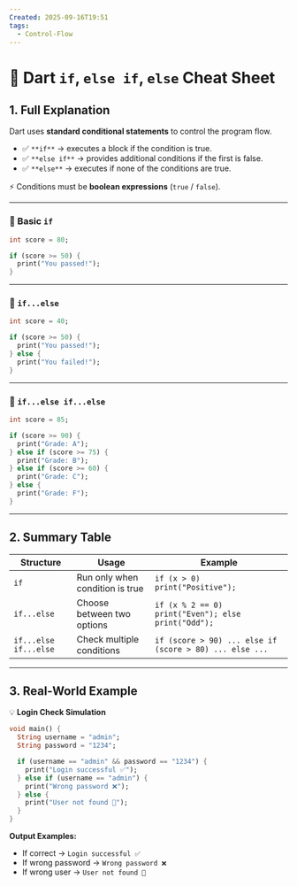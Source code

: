 ```yaml
---
Created: 2025-09-16T19:51
tags:
  - Control-Flow
---
```

# 🔀 Dart `if`, `else if`, `else` Cheat Sheet

## 1. Full Explanation

Dart uses **standard conditional statements** to control the program flow.

- ✅ `**if**` → executes a block if the condition is true.
- ✅ `**else if**` → provides additional conditions if the first is false.
- ✅ `**else**` → executes if none of the conditions are true.

⚡ Conditions must be **boolean expressions** (`true` / `false`).

---

### 🔹 Basic `if`

```Dart
int score = 80;

if (score >= 50) {
  print("You passed!");
}

```

---

### 🔹 `if...else`

```Dart
int score = 40;

if (score >= 50) {
  print("You passed!");
} else {
  print("You failed!");
}

```

---

### 🔹 `if...else if...else`

```Dart
int score = 85;

if (score >= 90) {
  print("Grade: A");
} else if (score >= 75) {
  print("Grade: B");
} else if (score >= 60) {
  print("Grade: C");
} else {
  print("Grade: F");
}

```

---

## 2. Summary Table

|Structure|Usage|Example|
|---|---|---|
|`if`|Run only when condition is true|`if (x > 0) print("Positive");`|
|`if...else`|Choose between two options|`if (x % 2 == 0) print("Even"); else print("Odd");`|
|`if...else if...else`|Check multiple conditions|`if (score > 90) ... else if (score > 80) ... else ...`|

---

## 3. Real-World Example

💡 **Login Check Simulation**

```Dart
void main() {
  String username = "admin";
  String password = "1234";

  if (username == "admin" && password == "1234") {
    print("Login successful ✅");
  } else if (username == "admin") {
    print("Wrong password ❌");
  } else {
    print("User not found 🚫");
  }
}

```

**Output Examples:**

- If correct → `Login successful ✅`
- If wrong password → `Wrong password ❌`
- If wrong user → `User not found 🚫`